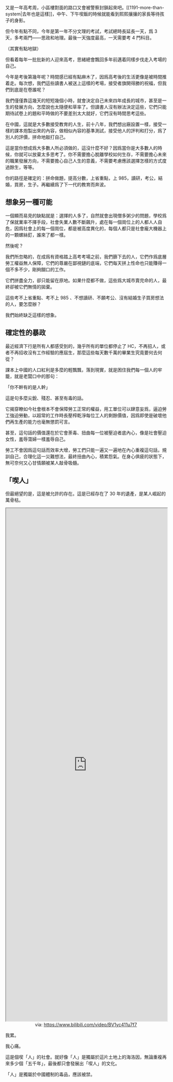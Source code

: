 又是一年高考周，小區樓對面的路口又會被警察封鎖起來吧。[[1191-more-than-system|去年也是這樣]]，中午、下午喫飯的時候就能看到熙熙攘攘的家長等待孩子的身影。

但今年有點不同，今年是第一年不分文理的考試，考試總時長延長一天，爲 3 天，多考兩門——思政和地理。最後一天強度最高，一天需要考 4 門科目。

（其實有點地獄）

但看着每年一批批新的人迎來高考，思緒總會飄回多年前邁着同樣步伐走入考場的自己。

今年是考後第幾年呢？時間感已經有點麻木了，因爲高考後的生活更像是被時間推着走。每次想，我們這些讀書人被送上這樣的考場，接受者旗開得勝的祝福，但我們到底是在卷誰呢？

我們僅僅靠這幾天的短短幾個小時，就會決定自己未來四年成長的城市，甚至是一生的發展方向，怎麼說也太隨便和草率了。但讀書人沒有辦法決定這些，它們只能期待試卷上的題和平時做的不要差別太大就好，它們沒有時間思考這些。

在中國，這就是大多數接受教育的人生，前十八年，我們想出廠設置一樣，接受一樣的課本炮製出來的內容，做相似內容的基準測試，接受他人的評判和打分，爲了別人的評價，拼命地敲打自己。

這是當你想成爲大多數人所必須做的，這沒什麼不好？因爲當你是大多數人的時候，你就可以放棄太多思考了。你不需要擔心脫離學校如何生存，不需要擔心未來的職業發展方向，不需要擔心自己人生的意義，不需要考慮應該選擇怎樣的方式度過餘生，等等。

你的路徑是確定的：拼命做題，提高分數，上省重點，上 985，讀研，考公，結婚，買房，生子。再繼續爲了下一代的教育而奔波。

## 想象另一種可能

一個顯而易見的缺點就是：選擇的人多了，自然就會出現僧多粥少的問題，學校爲了保就業率不擇手段，社會失業人數不斷飆升，處在每一個崗位上的人都人人自危，因爲社會上的每一個崗位，都是被高度異化的，每個人都只是社會龐大機器上的一顆螺絲釘，誰來了都一樣。

然後呢？

我們所忽略的，在成爲有資格踏上高考考場之前，我們篩下去的人，它們作爲底層勞工權益無人保障，它們的尊嚴在鄙視鏈的底端，它們每天拼上性命也只能賺得一個不多不少，剛夠餬口的工作。

它們拼盡全力，卻只能留在原地。如果什麼都不做，這些爲大城市賣完命的人，最終卻被它們無情的拋棄。

這些考不上省重點、考不上 985 、不想讀研、不願考公、沒有結婚生子買房想法的人，要怎麼辦？

我們始終缺乏這樣的想象。

## 確定性的暴政

最近經濟下行是所有人都感受到的，幾乎所有的單位都停止了 HC，不再招人，或者不再招收沒有工作經驗的應屆生，那麼這些每天數千萬的畢業生究竟要何去何從？

課本上中國的人口紅利是多麼的輕飄飄，落到現實，就是困住我們每一個人的牢籠，就是老闆口中的那句：

「你不幹有的是人幹」

這是句多麼尖銳、殘忍、甚至有毒的話。

它揭穿瞭如今社會根本不會保障勞工正常的權益，用工單位可以肆意妄爲，逼迫勞工強迫勞動，以超常的工作時長壓榨乾淨每位工人的剩餘價值，因爲即使是破壞他們再生產的能力也毫無懲罰可言。

甚至，這句話的價值還在於它會荼毒、扭曲每一位被壓迫者底內心，像是社會壓迫女性，羞辱蕩婦一樣羞辱自己。

勞工不會因爲這句話而效率大增，勞工們只能一遍又一遍地在內心重複這句話，規訓自己，合理化這一災難想法，最終扭曲內心，積累怨氣。在身心俱疲的狀態下，無可奈何又心甘情願被某人敲骨吸髓。

## 「喫人」

但最絕望的是，這是被允許的存在。這是已經存在了 30 年的遺產，是某人崛起的萬骨枯。

<iframe src='https://player.bilibili.com/player.html?isOutside=true&bvid=BV1yc411u7f7&p=1&autoplay=false' style='height:40vh;width:100%' class='iframe-radius' allow='fullscreen'></iframe>
<center>via: <a href='https://www.bilibili.com/video/BV1yc411u7f7' target='_blank' class='external-link'>https://www.bilibili.com/video/BV1yc411u7f7</a></center>

我累。

我心痛。

這是個喫「人」的社會。就好像「人」是獨屬於這片土地上的海洛因，無論重複再來多少個「五千年」，最後都只會發展出「喫人」的文化。

「人」是獨屬於中國體制的毒品，應該被禁。